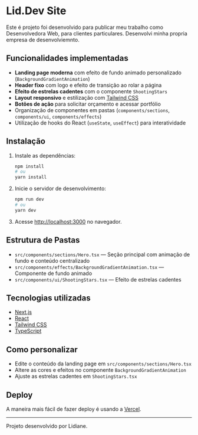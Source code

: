 # Lid.Dev Site

Este é projeto foi desenvolvido para publicar meu trabalho como Desenvolvedora Web, para clientes particulares. Desenvolvi minha propria empresa de desenvolviemnto.

## Funcionalidades implementadas

- **Landing page moderna** com efeito de fundo animado personalizado (`BackgroundGradientAnimation`)
- **Header fixo** com logo e efeito de transição ao rolar a página
- **Efeito de estrelas cadentes** com o componente `ShootingStars`
- **Layout responsivo** e estilização com [Tailwind CSS](https://tailwindcss.com)
- **Botões de ação** para solicitar orçamento e acessar portfólio
- Organização de componentes em pastas (`components/sections`, `components/ui`, `components/effects`)
- Utilização de hooks do React (`useState`, `useEffect`) para interatividade

## Instalação

1. Instale as dependências:
   ```bash
   npm install
   # ou
   yarn install
   ```

2. Inicie o servidor de desenvolvimento:
   ```bash
   npm run dev
   # ou
   yarn dev
   ```

3. Acesse [http://localhost:3000](http://localhost:3000) no navegador.

## Estrutura de Pastas

- `src/components/sections/Hero.tsx` — Seção principal com animação de fundo e conteúdo centralizado
- `src/components/effects/BackgroundGradientAnimation.tsx` — Componente de fundo animado
- `src/components/ui/ShootingStars.tsx` — Efeito de estrelas cadentes

## Tecnologias utilizadas

- [Next.js](https://nextjs.org)
- [React](https://react.dev)
- [Tailwind CSS](https://tailwindcss.com)
- [TypeScript](https://www.typescriptlang.org)

## Como personalizar

- Edite o conteúdo da landing page em `src/components/sections/Hero.tsx`
- Altere as cores e efeitos no componente `BackgroundGradientAnimation`
- Ajuste as estrelas cadentes em `ShootingStars.tsx`

## Deploy

A maneira mais fácil de fazer deploy é usando a [Vercel](https://vercel.com/new?utm_medium=default-template&filter=next.js&utm_source=create-next-app&utm_campaign=create-next-app-readme).

---

Projeto desenvolvido por Lidiane.